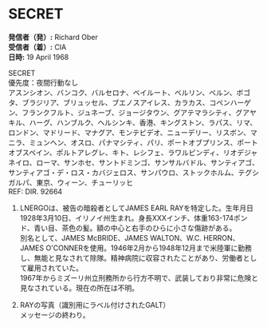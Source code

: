 # SECRET

**発信者（発）:** Richard Ober  
**受信者（着）:** CIA  
**日時:** 19 April 1968  

SECRET  
優先度：夜間行動なし  
アスンシオン、バンコク、バルセロナ、ベイルート、ベルリン、ベルン、ボゴタ、ブラジリア、ブリュッセル、ブエノスアイレス、カラカス、コペンハーゲン、フランクフルト、ジュネーブ、ジョージタウン、グアテマラシティ、グアヤキル、ハーグ、ハンブルク、ヘルシンキ、香港、キングストン、ラパス、リマ、ロンドン、マドリード、マナグア、モンテビデオ、ニューデリー、リスボン、マニラ、ミュンヘン、オスロ、パナマシティ、パリ、ポートオブプリンス、ポートオブスペイン、ポルトアレグレ、キト、レシフェ、ラワルピンディ、リオデジャネイロ、ローマ、サンホセ、サントドミンゴ、サンサルバドル、サンティアゴ、サンティアゴ・デ・ロス・カバジェロス、サンパウロ、ストックホルム、テグシガルパ、東京、ウィーン、チューリッヒ  
REF: DIR. 92664  

1. LNERGOは、被告の暗殺者としてJAMES EARL RAYを特定した。生年月日1928年3月10日、イリノイ州生まれ。身長XXXインチ、体重163-174ポンド、青い目、茶色の髪。額の中心と右手のひらに小さな傷跡がある。  
別名として、JAMES McBRIDE、JAMES WALTON、W.C. HERRON、JAMES O'CONNERを使用。1946年2月から1948年12月まで米陸軍に勤務し、無能と見なされて除隊。精神病院に収容されたことがあり、労働者として雇用されていた。  
1967年からミズーリ州立刑務所から行方不明で、武装しており非常に危険と見なされている。現在の所在は不明。  

2. RAYの写真（識別用にラベル付けされたGALT）  
メッセージの終わり。  